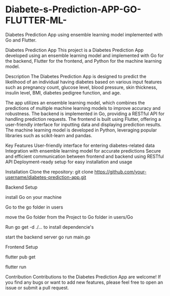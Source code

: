 # Diabete-s-Prediction-APP-GO-FLUTTER-ML-
Diabetes Prediction App using ensemble learning model implemented with Go and Flutter.


Diabetes Prediction App
This project is a Diabetes Prediction App developed using an ensemble learning model and implemented with Go for the backend, Flutter for the frontend, and Python for the machine learning model.

Description
The Diabetes Prediction App is designed to predict the likelihood of an individual having diabetes based on various input features such as pregnancy count, glucose level, blood pressure, skin thickness, insulin level, BMI, diabetes pedigree function, and age.

The app utilizes an ensemble learning model, which combines the predictions of multiple machine learning models to improve accuracy and robustness. The backend is implemented in Go, providing a RESTful API for handling prediction requests. The frontend is built using Flutter, offering a user-friendly interface for inputting data and displaying prediction results. The machine learning model is developed in Python, leveraging popular libraries such as scikit-learn and pandas.

Key Features
User-friendly interface for entering diabetes-related data
Integration with ensemble learning model for accurate predictions
Secure and efficient communication between frontend and backend using RESTful API
Deployment-ready setup for easy installation and usage

Installation
Clone the repository:
git clone https://github.com/your-username/diabetes-prediction-app.git


Backend Setup


install Go on your machine

Go to the go folder in users

move the Go folder from the Project to Go folder in users/Go

Run go get -d ./... to install dependencie's

start the backend server go run main.go

Frontend Setup

flutter pub get

flutter run


Contribution
Contributions to the Diabetes Prediction App are welcome! If you find any bugs or want to add new features, please feel free to open an issue or submit a pull request.




